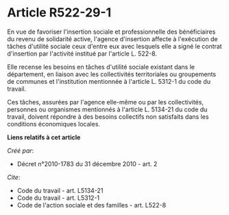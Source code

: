 # Article R522-29-1

En vue de favoriser l'insertion sociale et professionnelle des bénéficiaires du revenu de solidarité active, l'agence
d'insertion affecte à l'exécution de tâches d'utilité sociale ceux d'entre eux avec lesquels elle a signé le contrat
d'insertion par l'activité institué par l'article L. 522-8. 

Elle recense les besoins en tâches d'utilité sociale existant dans le département, en liaison avec les collectivités
territoriales ou groupements de communes et l'institution mentionnée à l'article L. 5312-1 du code du travail. 

Ces tâches, assurées par l'agence elle-même ou par les collectivités, personnes ou organismes mentionnés à l'article L.
5134-21 du code du travail, doivent répondre à des besoins collectifs non satisfaits dans les conditions économiques locales.

**Liens relatifs à cet article**

_Créé par_:

  - Décret n°2010-1783 du 31 décembre 2010 - art. 2

_Cite_:

  - Code du travail - art. L5134-21
  - Code du travail - art. L5312-1
  - Code de l'action sociale et des familles - art. L522-8
